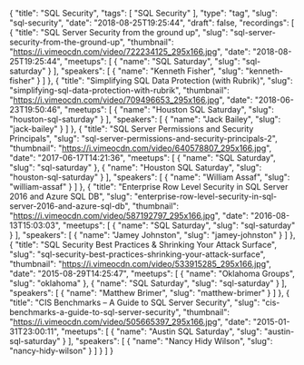 {
  "title": "SQL Security",
  "tags": [
    "SQL Security"
  ],
  "type": "tag",
  "slug": "sql-security",
  "date": "2018-08-25T19:25:44",
  "draft": false,
  "recordings": [
    {
      "title": "SQL Server Security from the ground up",
      "slug": "sql-server-security-from-the-ground-up",
      "thumbnail": "https://i.vimeocdn.com/video/722234125_295x166.jpg",
      "date": "2018-08-25T19:25:44",
      "meetups": [
        {
          "name": "SQL Saturday",
          "slug": "sql-saturday"
        }
      ],
      "speakers": [
        {
          "name": "Kenneth Fisher",
          "slug": "kenneth-fisher"
        }
      ]
    },
    {
      "title": "Simplifying SQL Data Protection (with Rubrik)",
      "slug": "simplifying-sql-data-protection-with-rubrik",
      "thumbnail": "https://i.vimeocdn.com/video/709496653_295x166.jpg",
      "date": "2018-06-23T19:50:46",
      "meetups": [
        {
          "name": "Houston SQL Saturday",
          "slug": "houston-sql-saturday"
        }
      ],
      "speakers": [
        {
          "name": "Jack Bailey",
          "slug": "jack-bailey"
        }
      ]
    },
    {
      "title": "SQL Server Permissions and Security Principals",
      "slug": "sql-server-permissions-and-security-principals-2",
      "thumbnail": "https://i.vimeocdn.com/video/640578807_295x166.jpg",
      "date": "2017-06-17T14:21:36",
      "meetups": [
        {
          "name": "SQL Saturday",
          "slug": "sql-saturday"
        },
        {
          "name": "Houston SQL Saturday",
          "slug": "houston-sql-saturday"
        }
      ],
      "speakers": [
        {
          "name": "William Assaf",
          "slug": "william-assaf"
        }
      ]
    },
    {
      "title": "Enterprise Row Level Security in SQL Server 2016 and Azure SQL DB",
      "slug": "enterprise-row-level-security-in-sql-server-2016-and-azure-sql-db",
      "thumbnail": "https://i.vimeocdn.com/video/587192797_295x166.jpg",
      "date": "2016-08-13T15:03:03",
      "meetups": [
        {
          "name": "SQL Saturday",
          "slug": "sql-saturday"
        }
      ],
      "speakers": [
        {
          "name": "Jamey Johnston",
          "slug": "jamey-johnston"
        }
      ]
    },
    {
      "title": "SQL Security Best Practices &amp; Shrinking Your Attack Surface",
      "slug": "sql-security-best-practices-shrinking-your-attack-surface",
      "thumbnail": "https://i.vimeocdn.com/video/533915285_295x166.jpg",
      "date": "2015-08-29T14:25:47",
      "meetups": [
        {
          "name": "Oklahoma Groups",
          "slug": "oklahoma"
        },
        {
          "name": "SQL Saturday",
          "slug": "sql-saturday"
        }
      ],
      "speakers": [
        {
          "name": "Matthew Brimer",
          "slug": "matthew-brimer"
        }
      ]
    },
    {
      "title": "CIS Benchmarks – A Guide to SQL Server Security",
      "slug": "cis-benchmarks-a-guide-to-sql-server-security",
      "thumbnail": "https://i.vimeocdn.com/video/505665397_295x166.jpg",
      "date": "2015-01-31T23:00:11",
      "meetups": [
        {
          "name": "Austin SQL Saturday",
          "slug": "austin-sql-saturday"
        }
      ],
      "speakers": [
        {
          "name": "Nancy Hidy Wilson",
          "slug": "nancy-hidy-wilson"
        }
      ]
    }
  ]
}